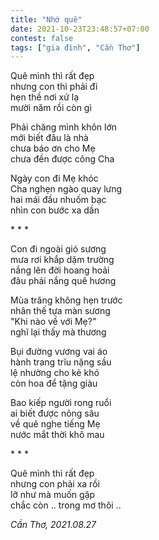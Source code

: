 ```yaml
---
title: "Nhớ quê"
date: 2021-10-23T23:48:57+07:00
contest: false
tags: ["gia đình", "Cần Thơ"]
---
```

Quê mình thì rất đẹp  
nhưng con thì phải đi  
hẹn thề nơi xứ lạ  
mười năm rồi còn gì  
  
Phải chăng mình khôn lớn  
mới biết đâu là nhà  
chưa báo ơn cho Mẹ  
chưa đền được công Cha  
  
Ngày con đi Mẹ khóc  
Cha nghẹn ngào quay lưng  
hai mái đầu nhuốm bạc  
nhìn con bước xa dần  
  
\* \* \*
  
Con đi ngoài gió sương  
mưa rơi khắp dặm trường  
nắng lên đời hoang hoải  
đâu phải nắng quê hương  
  
Mùa trăng không hẹn trước  
nhân thế tựa màn sương  
"Khi nào về với Mẹ?"  
nghĩ lại thấy mà thương  
  
Bụi đường vương vai áo  
hành trang trĩu nặng sầu  
lệ nhường cho kẻ khó  
còn hoa để tặng giàu  
  
Bao kiếp người rong ruổi  
ai biết được nông sâu  
về quê nghe tiếng Mẹ  
nước mắt thời khô mau  
  
\* \* \*
  
Quê mình thì rất đẹp  
nhưng con phải xa rồi  
lỡ như mà muốn gặp  
chắc còn .. trong mơ thôi ..  
  
*Cần Thơ, 2021.08.27*